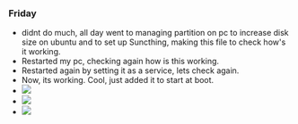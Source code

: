 ### Friday
- didnt do much, all day went to managing partition on pc to increase disk size on ubuntu and to set up Suncthing, making this file to check how's it working.
- Restarted my pc, checking again how is this working.
- Restarted again by setting it as a service, lets check again.
- Now, its working. Cool, just added it to start at boot.
- ![](https://i.imgur.com/gyewjGt.png)
- ![](https://i.imgur.com/cJX0WZX.png)
- ![](https://i.imgur.com/gkwh4W4.png)


